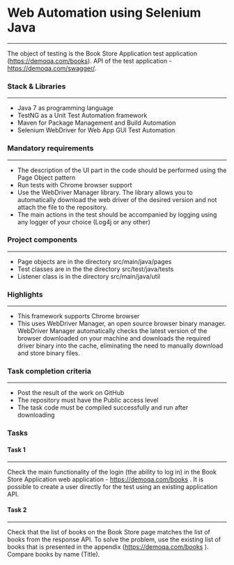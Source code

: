 # Web Automation using Selenium Java

****
The object of testing is the Book Store Application test application (https://demoqa.com/books).
API of the test application - https://demoqa.com/swagger/.

### **Stack & Libraries**

****

* Java 7 as programming language
* TestNG as a Unit Test Automation framework
* Maven for Package Management and Build Automation
* Selenium WebDriver for Web App GUI Test Automation

### **Mandatory requirements**

****

* The description of the UI part in the code should be performed using the Page Object pattern
* Run tests with Chrome browser support
* Use the WebDriver Manager library. The library allows you to automatically download the web driver of the desired version and not attach the file to the repository.
* The main actions in the test should be accompanied by logging using any logger of your choice (Log4j or any other)

### **Project components**

****

* Page objects are in the directory src/main/java/pages
* Test classes are in the the directory src/test/java/tests
* Listener class is in the directory src/main/java/util

### **Highlights**

****

* This framework supports Chrome browser
* This uses WebDriver Manager, an open source browser binary manager. WebDriver Manager automatically checks the latest
  version of the browser downloaded on your machine and downloads the required driver binary into the cache, eliminating
  the need to manually download and store binary files.

### **Task completion criteria**

****

* Post the result of the work on GitHub
* The repository must have the Public access level
* The task code must be compiled successfully and run after downloading

### **Tasks**

#### **Task 1**

****
Check the main functionality of the login (the ability to log in) in the Book Store Application web
application - https://demoqa.com/books .
It is possible to create a user directly for the test using an existing application API.

#### **Task 2**

****
Check that the list of books on the Book Store page matches the list of books from the response API. To solve the
problem, use the existing list of books that is presented in the appendix (https://demoqa.com/books ). Compare books by
name (Title).